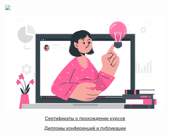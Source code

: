 <a id='link6'></a>
<a id='RUS'></a>
<a href="#ENG"><img src='https://img.shields.io/badge/RUS-ENG-blue'></a>

<p align="center"><img src='https://github.com/businsweetie/businsweetie/blob/main/Webinar-cuate.png' width="550" height="300"></p>

<p align="center"> <a href="https://github.com/businsweetie/businsweetie/tree/main/certificates">Сертификаты о прохождении курсов</a></p>
<p align="center"> <a href="https://github.com/businsweetie/businsweetie/tree/main/diplomas%20and%20publications">Дипломы конференций и публикации</a></p
